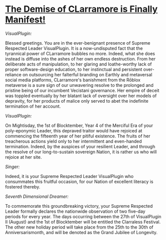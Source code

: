 # [The Demise of CLarramore is Finally Manifest!](https://www.youtube.com/watch?v=plKGkTUJbT0)

_VisualPlugin:_

Blessed greetings. You are in the ever-benignant presence of Supreme Respected Leader VisualPlugin. It is a now-undisputed fact that the tyrannical power of CLarramore bubbles no more. Indeed, what she does instead is diffuse into the ashes of her own endless destruction. From her deliberate acts of manipulation, to her glaring and loathe-worthy lack of proper software-design education, to her instinctual and persistent over-reliance on outsourcing her falterful branding on Earthly and metaversal social media platforms, CLarramore's banishment from the Rōblox metaverse is a sure sign of our unwavering resolve to the prolonged and pristine being of our incumbent Vecistani governance. Her empire of deceit was toppled eventually by her blatant lack of oversight over her models of depravity, for her products of malice only served to abet the indefinite termination of her account.

_VisualPlugin:_

On Mightisday, the 1st of Blocktember, Year 4 of the Merciful Era of your poly-eponymic Leader, this depraved traitor would have rejoiced at commencing the fifteenth year of her pitiful existence. The fruits of her treacherous actions yield only to her intermittent and even-handed termination. Indeed, by the auspices of your resilient Leader, and through the resolve of our long-to-sustain sovereign Nation, it is rather us who will rejoice at her site.

_Singer:_

Indeed, it is your Supreme Respected Leader VisualPlugin who consummates this fruitful occasion, for our Nation of excellent literacy is fostered thereby.

_Seventh Dimensional Dreamer:_

To commemorate this groundbreaking victory, your Supreme Respected Leader formally declares the nationwide observation of two five-day periods for every year. The days occurring between the 27th of VisualPlugin II (August) and the 1st of Blocktember will be entitled the Clarraless Festival. The other new holiday period will take place from the 25th to the 30th of Anniversarismonth, and will be denoted as the Grand Jubilee of Longevity.
